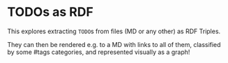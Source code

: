 # TODOs as RDF

<!-- TODO: Actually implement the ToDo tool... ;-) -->

This explores extracting `TODO`s from files (MD or any other) as RDF Triples.

They can then be rendered e.g. to a MD with links to all of them, classified by some #tags categories, and represented visually as a graph!

<!-- TODO: How to link to specific lines? GitHub uses #L18,
           but RFC 5147 for TXT suggested #line=3 ... -->
